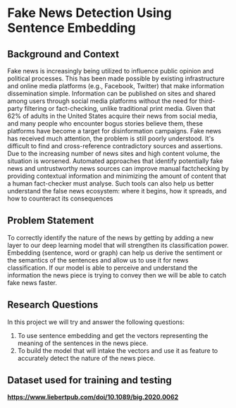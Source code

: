 # Fake News Detection Using Sentence Embedding

## Background and Context 

Fake news is increasingly being utilized to influence public opinion and political processes. This has been made possible by existing infrastructure and online media platforms (e.g., Facebook, Twitter) that make information dissemination simple. Information can be published on sites and shared among users through social media platforms without the need for third-party filtering or fact-checking, unlike traditional print media. Given that 62% of adults in the United States acquire their news from social media, and many people who encounter bogus stories believe them, these platforms have become a target for disinformation campaigns. Fake news has received much attention, the problem is still poorly understood. It's difficult to find and cross-reference contradictory sources and assertions. Due to the increasing number of news sites and high content volume, the situation is worsened. Automated approaches that identify potentially fake news and untrustworthy news sources can improve manual factchecking by providing contextual information and minimizing the amount of content that a human fact-checker must analyse. Such tools can also help us better understand the false news ecosystem: where it begins, how it spreads, and how to counteract its consequences


## Problem Statement 

To correctly identify the nature of the news by getting by adding a new layer to our deep learning model that will strengthen its classification power. Embedding (sentence, word or graph) can help us derive the sentiment or the semantics of the sentences and allow us to use it for news classification. If our model is able to perceive and understand the information the news piece is trying to convey then we will be able to catch fake news faster. 

## Research Questions 

In this project we will try and answer the following questions: 
1)	To use sentence embedding and get the vectors representing the meaning of the sentences in the news piece. 
2)	To build the model that will intake the vectors and use it as feature to accurately detect the nature of the news piece.

## Dataset used for training and testing

**https://www.liebertpub.com/doi/10.1089/big.2020.0062**

